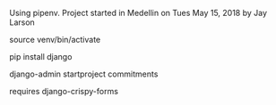 Using pipenv.
Project started in Medellin on Tues May 15, 2018 by Jay Larson

source venv/bin/activate

pip install django

django-admin startproject commitments

requires django-crispy-forms


